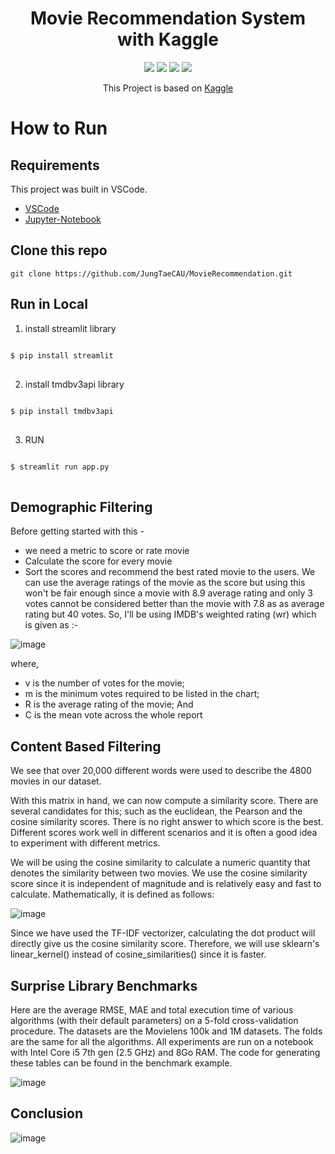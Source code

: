 <div align=center>

#  Movie Recommendation System with Kaggle 

<img src="https://img.shields.io/badge/JupyterNotebook-F37626?style=flat-square&logo=Jupyter&logoColor=white"/>
<img src="https://img.shields.io/badge/VSCODE-007ACC?style=flat-square&logo=VisualStudioCode&logoColor=white"/>
<img src="https://img.shields.io/badge/Kaggle-20BEFF?style=flat-square&logo=Kaggle&logoColor=white"/>
 <img src="https://img.shields.io/badge/Streamlit-FF4B4B?style=flat-square&logo=Streamlit&logoColor=white"/>



[link]: https://www.kaggle.com/code/ibtesama/getting-started-with-a-movie-recommendation-system/notebook

This Project is based on [Kaggle][link]


 </div>

How to Run
=============
Requirements
-------------
This project was built in VSCode.
* [VSCode](https://code.visualstudio.com/)
* [Jupyter-Notebook](https://jupyter.org/)

Clone this repo
-------------
    git clone https://github.com/JungTaeCAU/MovieRecommendation.git
Run in Local
-------------
1. install streamlit library
<pre>
<code>
$ pip install streamlit
</code>
</pre>
2. install tmdbv3api library
<pre>
<code>
$ pip install tmdbv3api
</code>
</pre>
3. RUN
<pre>
<code>
$ streamlit run app.py
</code>
</pre>

Demographic Filtering
-------------
Before getting started with this -

* we need a metric to score or rate movie
* Calculate the score for every movie
* Sort the scores and recommend the best rated movie to the users.
We can use the average ratings of the movie as the score but using this won't be fair enough since a movie with 8.9 average rating and only 3 votes cannot be considered better than the movie with 7.8 as as average rating but 40 votes. So, I'll be using IMDB's weighted rating (wr) which is given as :-

![image](https://user-images.githubusercontent.com/37211139/186607756-d71ba895-7e69-4cd7-92ba-0b43b20fec1d.png)

where,

* v is the number of votes for the movie;
* m is the minimum votes required to be listed in the chart;
* R is the average rating of the movie; And
* C is the mean vote across the whole report

Content Based Filtering
-------------
We see that over 20,000 different words were used to describe the 4800 movies in our dataset.

With this matrix in hand, we can now compute a similarity score. There are several candidates for this; such as the euclidean, the Pearson and the cosine similarity scores. There is no right answer to which score is the best. Different scores work well in different scenarios and it is often a good idea to experiment with different metrics.

We will be using the cosine similarity to calculate a numeric quantity that denotes the similarity between two movies. We use the cosine similarity score since it is independent of magnitude and is relatively easy and fast to calculate. Mathematically, it is defined as follows:

![image](https://user-images.githubusercontent.com/37211139/186608064-2a776901-4d78-4d3c-998b-7ae80f6ef39d.png)

Since we have used the TF-IDF vectorizer, calculating the dot product will directly give us the cosine similarity score. Therefore, we will use sklearn's linear_kernel() instead of cosine_similarities() since it is faster.

Surprise Library Benchmarks
-------------
Here are the average RMSE, MAE and total execution time of various algorithms (with their default parameters) on a 5-fold cross-validation procedure. The datasets are the Movielens 100k and 1M datasets. The folds are the same for all the algorithms. All experiments are run on a notebook with Intel Core i5 7th gen (2.5 GHz) and 8Go RAM. The code for generating these tables can be found in the benchmark example.

![image](https://user-images.githubusercontent.com/37211139/186609049-dd934888-610e-47b4-8fdf-c0d552895b10.png)

Conclusion
-------------
![image](https://user-images.githubusercontent.com/37211139/186606700-216fd25c-f008-4369-9d27-f785ec49a515.png)

